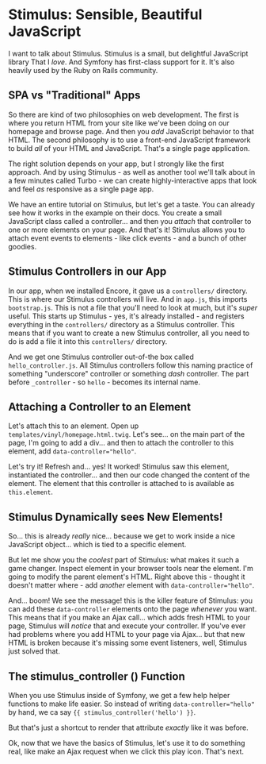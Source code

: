 # Stimulus: Sensible, Beautiful JavaScript

I want to talk about Stimulus. Stimulus is a small, but delightful JavaScript library
That I *love*. And Symfony has first-class support for it. It's also heavily used
by the Ruby on Rails community.

## SPA vs "Traditional" Apps

So there are kind of two philosophies on web development. The first is where you
return HTML from your site like we've been doing on our homepage and browse page.
And then you *add* JavaScript behavior to that HTML. The second philosophy is to
use a front-end JavaScript framework to build *all* of your HTML and JavaScript.
That's a single page application.

The right solution depends on your app, but I strongly like the first approach.
And by using Stimulus - as well as another tool we'll talk about in a few minutes
called Turbo - we can create highly-interactive apps that look and feel *as*
responsive as a single page app.

We have an entire tutorial on Stimulus, but let's get a taste. You can already
see how it works in the example on their docs. You create a small JavaScript class
called a controller... and then you *attach* that controller to one or more elements
on your page. And that's it! Stimulus allows you to attach event events to elements -
like click events - and a bunch of other goodies.

## Stimulus Controllers in our App

In our app, when we installed Encore, it gave us a `controllers/` directory. This
is where our Stimulus controllers will live. And in `app.js`, this imports
`bootstrap.js`. This is not a file that you'll need to look at much, but it's
*super* useful. This starts up Stimulus - yes, it's already installed - and
registers everything in the `controllers/` directory as a Stimulus controller.
This means that if you want to create a new Stimulus controller, all you need to
do is add a file it into this `controllers/` directory.

And we get one Stimulus controller out-of-the box called `hello_controller.js`. All
Stimulus controllers follow this naming practice of something "underscore"
controller or something *dash* controller. The part before `_controller` - so
`hello` - becomes its internal name.

## Attaching a Controller to an Element

Let's attach this to an element. Open up `templates/vinyl/homepage.html.twig`.
Let's see... on the main part of the page, I'm going to add a div... and
then to attach the controller to this element, add `data-controller="hello"`.

Let's try it! Refresh and... yes! It worked! Stimulus saw this element, instantiated
the controller... and then our code changed the content of the element. The
element that this controller is attached to is available as `this.element`.

## Stimulus Dynamically sees New Elements!

So... this is already *really* nice... because we get to work inside a nice
JavaScript object... which is tied to a specific element.

But let me show you the *coolest* part of Stimulus: what makes it such a game changer.
Inspect element in your browser tools near the element. I'm going to modify the parent
element's HTML. Right above this - thought it doesn't matter where - add *another*
element with `data-controller="hello"`.

And... boom! We see the message! this is the killer feature of Stimulus: you can
add these `data-controller` elements onto the page *whenever* you want. This means
that if you make an Ajax call... which adds fresh HTML to your page, Stimulus will
*notice* that and execute your controller. If you've ever had problems where you
add HTML to your page via Ajax... but that new HTML is broken because it's missing
some event listeners, well, Stimulus just solved that.

## The stimulus_controller () Function

When you use Stimulus inside of Symfony, we get a few help helper functions to make
life easier. So instead of writing `data-controller="hello"` by hand, we ca say
`{{ stimulus_controller('hello') }}`.

But that's just a shortcut to render that attribute *exactly* like it was before.

Ok, now that we have the basics of Stimulus, let's use it to do something real,
like make an Ajax request when we click this play icon. That's next.
